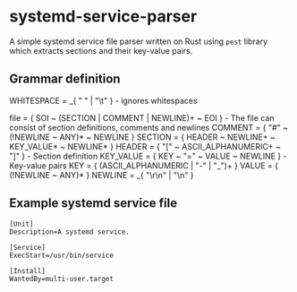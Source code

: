 # systemd-service-parser
A simple systemd service file parser written on Rust using `pest` library which extracts sections and their key-value pairs.

## Grammar definition
WHITESPACE = _{ " " | "\t" } - ignores whitespaces

file = { SOI ~ (SECTION | COMMENT | NEWLINE)+ ~ EOI } - The file can consist of section definitions, comments and newlines
COMMENT = { "#" ~ (!NEWLINE ~ ANY)* ~ NEWLINE }
SECTION = { HEADER ~ NEWLINE+ ~ KEY_VALUE* ~ NEWLINE* }
HEADER = { "[" ~ ASCII_ALPHANUMERIC+ ~ "]" } - Section definition
KEY_VALUE = { KEY ~ "=" ~ VALUE ~ NEWLINE } - Key-value pairs
KEY = { (ASCII_ALPHANUMERIC | "-" | "_")+ }
VALUE = { (!NEWLINE ~ ANY)* }
NEWLINE = _{ "\r\n" | "\n" }

## Example systemd service file
```service
[Unit]
Description=A systemd service.

[Service]
ExecStart=/usr/bin/service

[Install]
WantedBy=multi-user.target
```
